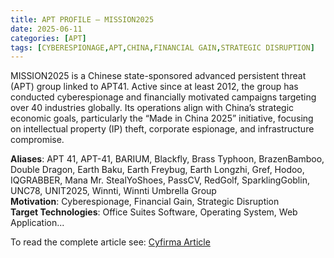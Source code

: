 ```yaml
---
title: APT PROFILE – MISSION2025
date: 2025-06-11
categories: [APT]
tags: [CYBERESPIONAGE,APT,CHINA,FINANCIAL GAIN,STRATEGIC DISRUPTION]
---
```


MISSION2025 is a Chinese state-sponsored advanced persistent threat (APT) group linked to APT41. Active since at least 2012, the group has conducted cyberespionage and financially motivated campaigns targeting over 40 industries globally. Its operations align with China’s strategic economic goals, particularly the “Made in China 2025” initiative, focusing on intellectual property (IP) theft, corporate espionage, and infrastructure compromise.

**Aliases**: APT 41, APT-41, BARIUM, Blackfly, Brass Typhoon, BrazenBamboo, Double Dragon, Earth Baku, Earth Freybug, Earth Longzhi, Gref, Hodoo, IQGRABBER, Mana Mr. StealYoShoes, PassCV, RedGolf, SparklingGoblin, UNC78, UNIT2025, Winnti, Winnti Umbrella Group  
**Motivation**: Cyberespionage, Financial Gain, Strategic Disruption  
**Target Technologies**: Office Suites Software, Operating System, Web Application...

To read the complete article see: [Cyfirma Article](https://www.cyfirma.com/research/apt-profile-mission2025/)  
